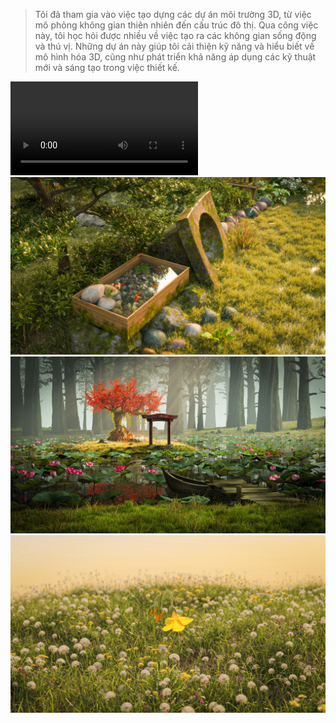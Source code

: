 
> Tôi đã tham gia vào việc tạo dựng các dự án môi trường 3D, từ việc mô phỏng không gian thiên nhiên đến cấu trúc đô thị. Qua công việc này, tôi học hỏi được nhiều về việc tạo ra các không gian sống động và thú vị. Những dự án này giúp tôi cải thiện kỹ năng và hiểu biết về mô hình hóa 3D, cũng như phát triển khả năng áp dụng các kỹ thuật mới và sáng tạo trong việc thiết kế.

![type:video](../assets/cam1-rgb-color-0000.mp4)
![Alt text](../assets/env_1.jpg)
![Alt text](../assets/env_2.jpg)
![Alt text](../assets/env_3.jpg)